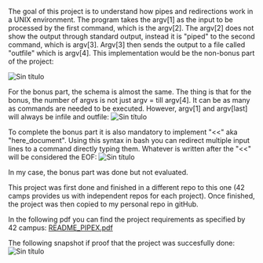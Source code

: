 
The goal of this project is to understand how pipes and redirections work in a UNIX environment. The program takes the argv[1] as the input to be processed by the first command, which is the argv[2]. The argv[2] does not show the output through standard output, instead it is "piped" to the second command, which is argv[3]. Argv[3] then sends the output to a file called "outfile" which is argv[4]. This implementation would be the non-bonus part of the project:

![Sin título](https://github.com/user-attachments/assets/972715f4-f30a-4a73-a6c9-29a45f1fcb19)

For the bonus part, the schema is almost the same. The thing is that for the bonus, the number of argvs is not just argv = till argv[4]. It can be as many as commands are needed to be executed. However, argv[1] and argv[last] will always be infile and outfile:
![Sin título](https://github.com/user-attachments/assets/1771db3b-48a9-440c-ad8d-0ca15422e71e)

To complete the bonus part it is also mandatory to implement "<<" aka "here_document". Using this syntax in bash you can redirect multiple input lines to a command directly typing them. Whatever is written after the "<<" will be considered the EOF:
![Sin título](https://github.com/user-attachments/assets/b525788d-c68c-4f5e-8e29-e6c7dd3c223e)

In my case, the bonus part was done but not evaluated.

This project was first done and finished in a different repo to this one (42 camps provides us with independent repos for each project). Once finished, the project was then copied to my personal repo in gitHub.

In the following pdf you can find the project requirements as specified by 42 campus: [README_PIPEX.pdf](https://github.com/Alvicina/PIPEX/files/15310103/README_PIPEX.pdf)

The following snapshot if proof that the project was succesfully done:
![Sin título](https://github.com/user-attachments/assets/b08f5af1-f462-4176-90ce-e1eb34cb5cea)



